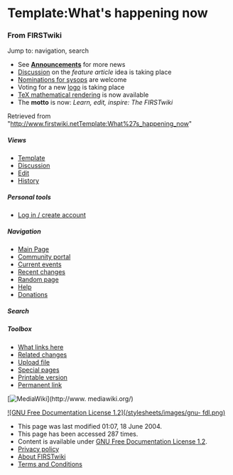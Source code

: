 # Template:What's happening now

### From FIRSTwiki

Jump to: navigation, search

  * See **[Announcements](FIRSTwiki:Announcements "FIRSTwiki:Announcements" )** for more news 
  * [Discussion](FIRSTwiki:Community_decisions "FIRSTwiki:Community decisions" ) on the _feature article_ idea is taking place 
  * [Nominations for sysops](FIRSTwiki:Nominations_for_adminship "FIRSTwiki:Nominations for adminship" ) are welcome 
  * Voting for a new [logo](FIRSTwiki:Logo_candidates "FIRSTwiki:Logo candidates" ) is taking place 
  * [TeX mathematical rendering](FIRSTwiki:TeX_help "FIRSTwiki:TeX help" ) is now available 
  * The **motto** is now: _Learn, edit, inspire: The FIRSTwiki_

  

Retrieved from
"<http://www.firstwiki.netTemplate:What%27s_happening_now>"

##### Views

  * [Template](Template:What%27s_happening_now)
  * [Discussion](Template_talk:What%27s_happening_now)
  * [Edit](/index.php?title=Template:What%27s_happening_now&action=edit)
  * [History](/index.php?title=Template:What%27s_happening_now&action=history)

##### Personal tools

  * [Log in / create account](/index.php?title=Special:Userlogin&returnto=Template:What%27s_happening_now)

[](Main_Page "Main Page" )

##### Navigation

  * [Main Page](Main_Page)
  * [Community portal](FIRSTwiki:Community_portal)
  * [Current events](Current_events)
  * [Recent changes](Special:Recentchanges)
  * [Random page](Special:Random)
  * [Help](Help:Contents)
  * [Donations](FIRSTwiki:Site_support)

##### Search



##### Toolbox

  * [What links here](Special:Whatlinkshere/Template:What%27s_happening_now)
  * [Related changes](Special:Recentchangeslinked/Template:What%27s_happening_now)
  * [Upload file](Special:Upload)
  * [Special pages](Special:Specialpages)
  * [Printable version](/index.php?title=Template:What%27s_happening_now&printable=yes)
  * [Permanent link](/index.php?title=Template:What%27s_happening_now&oldid=39470)

[![MediaWiki](/skins/common/images/poweredby_mediawiki_88x31.png)](http://www.
mediawiki.org/)

[![GNU Free Documentation License 1.2](/stylesheets/images/gnu-
fdl.png)](http://www.gnu.org/copyleft/fdl.html)

  * This page was last modified 01:07, 18 June 2004.
  * This page has been accessed 287 times.
  * Content is available under [GNU Free Documentation License 1.2](http://www.gnu.org/copyleft/fdl.html "http://www.gnu.org/copyleft/fdl.html" ).
  * [Privacy policy](FIRSTwiki:Privacy_policy "FIRSTwiki:Privacy policy" )
  * [About FIRSTwiki](FIRSTwiki:About "FIRSTwiki:About" )
  * [Terms and Conditions](FIRSTwiki:Terms_and_conditions "FIRSTwiki:Terms and conditions" )

